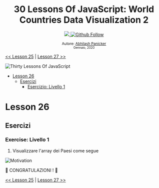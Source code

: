 <div align="center">
  <h1> 30 Lessons Of JavaScript: World Countries Data Visualization 2 </h1>
  <a class="header-badge" target="_blank" href="https://www.linkedin.com/in/abhilash-panicker-68952b159/">
  <img src="https://img.shields.io/badge/style--5eba00.svg?label=LinkedIn&logo=linkedin&style=social">
  </a>
  <a class="header-badge" target="_blank" href="https://github.com/abpanic/">
  <img alt="Github Follow" src="https://img.shields.io/github/followers/abpanic?style=social">
  </a>

<sub>Autore:
<a href="https://https://dbugr.vercel.app/" target="_blank">Abhilash Panicker</a><br>
<small> Gennaio, 2020</small>
</sub>

</div>

[<< Lesson 25](../25_Lesson_World_countries_data_visualization_1/25_Lesson_world_countries_data_visualization_1.md) | [Lesson 27 >>](../27_Lesson_Mini_project_portfolio/27_Lesson_mini_project_portfolio.md)

![Thirty Lessons Of JavaScript](../../images/banners/Lesson_1_26.png)

- [Lesson 26](#Lesson-26)
  - [Esercizi](#exercises)
    - [Esercizio: Livello 1](#exercise-level-1)

# Lesson 26

## Esercizi

### Exercise: Livello 1

1. Visualizzare l'array dei Paesi come segue

![Motivation](../../images/projects/dom_mini_project_countries_Lesson_6.1.gif)

🎉 CONGRATULAZIONI ! 🎉

[<< Lesson 25](../25_Lesson_World_countries_data_visualization_1/25_Lesson_world_countries_data_visualization_1.md) | [Lesson 27 >>](../27_Lesson_Mini_project_portfolio/27_Lesson_mini_project_portfolio.md)
